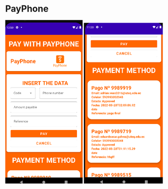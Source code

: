 # PayPhone
![cap1](https://github.com/AdrianVeas/PayPhone/blob/master/Captura1.PNG)
![cap2](https://github.com/AdrianVeas/PayPhone/blob/master/Captura2.PNG)
